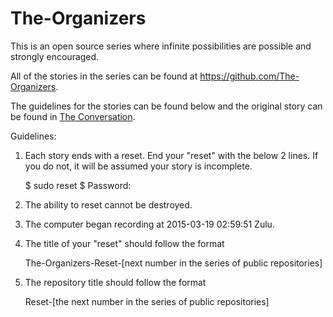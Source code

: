 # The-Organizers

This is an open source series where infinite possibilities are possible and strongly encouraged.

All of the stories in the series can be found at https://github.com/The-Organizers.

The guidelines for the stories can be found below and the original story can be found in [The Conversation](The-Conversation.md).


Guidelines:

1) Each story ends with a reset. End your "reset" with the below 2 lines. If you do not, it will be assumed your story is incomplete.

    $ sudo reset
    $ Password:


2) The ability to reset cannot be destroyed.

3) The computer began recording at 2015-03-19 02:59:51 Zulu.

4) The title of your "reset" should follow the format

    The-Organizers-Reset-[next number in the series of public repositories]

5) The repository title should follow the format

    Reset-[the next number in the series of public repositories]
